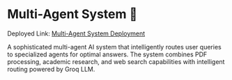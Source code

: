  # Multi-Agent System 🤖

Deployed Link: [Multi-Agent System Deployment](https://multi-agent-system-frontend.onrender.com)

A sophisticated multi-agent AI system that intelligently routes user queries to specialized agents for optimal answers. The system combines PDF processing, academic research, and web search capabilities with intelligent routing powered by Groq LLM.

<!-- 

## 🏢 Project Structure

```
multi_agent_system/
├── backend/                     # FastAPI Backend
│   ├── app/
│   │   ├── main.py             # FastAPI application entry
│   │   ├── api/                # API route handlers
│   │   │   ├── ask.py          # Main query processing
│   │   │   ├── upload.py       # PDF upload & status
│   │   │   └── logs.py         # System logs
│   │   ├── agents/             # Specialized AI agents
│   │   │   ├── controller.py   # Intelligent routing
│   │   │   ├── pdf_rag.py      # PDF document processing
│   │   │   ├── arxiv_agent.py  # Academic paper search
│   │   │   └── web_search.py   # Web search & synthesis
│   │   └── utils/              # Shared utilities
│   │       ├── logging_utils.py # Decision logging
│   │       ├── security.py     # Upload validation
│   │       └── backoff_utils.py # Retry mechanisms
│   ├── requirements.txt         # Python dependencies
│   ├── .env.example            # Environment template
│   └── data/                   # Data storage
│       ├── uploads/            # Uploaded PDFs
│       └── vectorstore/        # ChromaDB storage
├── frontend/                   # Streamlit Frontend
│   └── streamlit_app.py        # User interface
├── logs/                       # System logs
│   └── decision_logs.jsonl     # Agent routing decisions
└── README.md                   # This file
```
## 🏗️ System Architecture
![alt text](other/diagram-export-10-8-2025-3_42_20-AM.png)

## 🛠️ Technical Details

### Key Technologies

- **Backend Framework**: FastAPI (async/await, automatic OpenAPI docs)
- **Frontend**: Streamlit (rapid prototyping, file uploads)
- **LLM**: Groq (fast inference, multiple models)
- **Vector Database**: FAISS
- **Embeddings**: HuggingFace Transformers (local, no API costs)
- **PDF Processing**: PyMuPDF (fast, reliable text extraction)
- **Web Search**: SerpAPI (Google Search API)
- **Academic Search**: ArXiv API (open academic papers)

### Performance Optimizations

1. **Batch Processing**: Large PDFs processed in chunks to prevent hanging
2. **Async Processing**: Non-blocking API with background tasks
3. **Model Caching**: Embedding models cached for faster inference
4. **Connection Pooling**: Efficient database connections
5. **Retry Mechanisms**: Robust error handling with exponential backoff

## 🔧 Core Agents

#### 1. PDF RAG Agent 📄
- **Purpose**: Answer questions about uploaded PDF documents
- **Technology**: LangChain + ChromaDB + HuggingFace Embeddings
- **Features**:
  - PDF text extraction using PyMuPDF
  - Intelligent text chunking with overlap
  - Batch processing for large documents (prevents hanging)
  - Vector similarity search with metadata filtering
  - Document-specific or global PDF search
![alt text](</other/Screenshot 2025-10-08 031425.png>)


#### 2. ArXiv Research Agent 📚
- **Purpose**: Find and analyze recent academic papers
- **Technology**: ArXiv API + Groq LLM analysis
- **Features**:
  - Smart query preprocessing and field-specific search
  - Recent paper filtering (18-month window)
  - Comprehensive paper analysis with structured output
  - Research trend identification
  - Direct ArXiv links and paper recommendations
![alt text](</other/Screenshot 2025-10-07 190422.png>)

#### 3. Web Search Agent 🌐
- **Purpose**: Current information and general web queries
- **Technology**: SerpAPI (Google Search) + Groq LLM synthesis
- **Features**:
  - Real-time Google search results
  - Multi-source information synthesis
  - Structured answer generation
  - Source attribution and transparency
![alt text](</other/Screenshot 2025-10-07 190246.png>)

## 🔗 API Documentation

The system exposes a RESTful API with the following key endpoints:

### Core Endpoints

#### 1. Query Processing
**POST** `/ask/` - Process user queries and route to appropriate agents

Sample Request:
```json
{
    "text": "What are recent developments in AI safety?",
    "pdf_doc_id": "upload_1703123456",
    "prefer_agent": "ARXIV"
}
```

Sample Response:
```json
{
    "answer": "Recent developments in AI safety include constitutional AI methods, RLHF improvements, and robustness testing frameworks...",
    "agents_used": "ARXIV",
    "rationale": "User asked about recent papers in AI safety",
    "trace": {
        "papers": ["Paper 1", "Paper 2"],
        "query": "AI safety developments 2024",
        "llm_duration": 2.34
    }
}
```

#### 2. PDF Upload & Processing  
**POST** `/upload/` - Upload PDF documents for processing

Sample Response:
```json
{
    "status": "accepted",
    "doc_id": "upload_1703123456", 
    "filename": "research_paper.pdf",
    "check_status": "/upload/status/upload_1703123456"
}
```

#### 3. Upload Status Check
**GET** `/upload/status/{doc_id}` - Check processing status

Sample Response:
```json
{
    "status": "completed",
    "message": "Successfully ingested 45 chunks",
    "chunks_count": 45,
    "completed_at": 1703123456
}
```

## 🚀 Quick Start

### Prerequisites

- Python 3.8+
- API Keys:
  - [Groq API Key](https://console.groq.com) (Required)
  - [SerpAPI Key](https://serpapi.com) (Optional - for web search)

### Installation

1. **Clone the repository**
   ```bash
   git clone https://github.com/ayushchaware08/multi_agent_system.git
   cd multi_agent_system
   ```

2. **Set up virtual environment**
   ```bash
   python -m venv venv
   source venv/bin/activate  # On Windows: venv\\Scripts\\activate
   ```

3. **Install dependencies**
   ```bash
   cd backend
   pip install -r requirements.txt
   ```

4. **Configure environment**
   ```bash
   cp .env.example .env
   # Edit .env file with your API keys
   ```

5. **Create required directories**
   ```bash
   mkdir -p data/uploads data/vectorstore logs
   ```

### Running the System

#### Option 1: Full System (Recommended)

1. **Start Backend**
   ```bash
   cd backend
   uvicorn app.main:app --reload --host 0.0.0.0 --port 8000
   ```

2. **Start Frontend** (New terminal)
   ```bash
   cd frontend
   streamlit run streamlit_app.py
   ```

## 📝 Environment Configuration

Create a `.env` file in the `backend` directory:

```bash
GROQ_API_KEY=your_groq_api_key_here
SERPAPI_API_KEY=your_serpapi_key_here
CHROMA_DB_DIR=data/vectorstore
MAX_UPLOAD_MB=10
LOG_FILE=logs/decision_logs.jsonl
FASTAPI_HOST=0.0.0.0
FASTAPI_PORT=8000
``` 
-->

<!-- ## 🔗 API Documentation

### Core Endpoints

#### 1. Query Processing
```http
POST /ask/
Content-Type: application/json

{
  "text": "What are recent developments in AI safety?",
  "pdf_doc_id": "optional_document_id",
  "prefer_agent": "ARXIV"  // Optional: PDF_RAG, ARXIV, WEB_SEARCH
}

Response:
{
  "answer": "Detailed AI-generated response...",
  "agents_used": "ARXIV",
  "rationale": "User asked about recent papers",
  "trace": {
    "papers": [...],
    "query": "...",
    "llm_duration": 2.34
  }
}
```

#### 2. PDF Upload & Processing
```http
POST /upload/
Content-Type: multipart/form-data

FormData: file=@document.pdf

Response:
{
  "status": "accepted",
  "doc_id": "upload_1703123456",
  "filename": "document.pdf",
  "check_status": "/upload/status/upload_1703123456"
}
```

#### 3. Upload Status Check
```http
GET /upload/status/{doc_id}

Response:
{
  "status": "completed",  // processing, completed, failed
  "message": "Successfully ingested 45 chunks",
  "chunks_count": 45,
  "completed_at": 1703123456
}
```

#### 4. System Health
```http
GET /health

Response:
{
  "status": "healthy",
  "embedding_model": "loaded"
}
``` -->

<!-- ### Additional Endpoints

- `GET /upload/list` - List all uploaded documents
- `DELETE /upload/{doc_id}` - Delete uploaded document
- `GET /logs/` - View system decision logs
- `DELETE /upload/clear-failed` - Clear failed uploads 

## 🎯 Usage Examples

### 1. Academic Research
```
Query: "recent papers on transformer architectures in 2025"
→ Routes to ArXiv Agent
→ Returns: Latest papers with analysis and recommendations
```

### 2. PDF Document Analysis
```
1. Upload PDF via frontend or API
2. Query: "What are the main conclusions of the uploaded document?"
→ Routes to PDF RAG Agent
→ Returns: Document-specific insights with source citations
```

### 3. Current Information
```
Query: "What happened in the tech industry this week?"
→ Routes to Web Search Agent  
→ Returns: Latest news with multiple source synthesis
```

### 4. Mixed Queries
```
Query: "Compare recent AI safety papers with regulations mentioned in my uploaded policy document"
→ Controller intelligently routes to multiple agents
→ Returns: Comprehensive analysis from multiple sources
```

## 🚀 Deployment
Production Deployment on Render
This application is deployed on Render with separate services for backend and frontend.

Live Demo
- Backend API: https://multi-agent-backend-n3bp.onrender.com
- Frontend UI: https://multi-agent-system-frontend.onrender.com


## 📄 License

MIT License - see [LICENSE](LICENSE) file for details.

**Made by [ayushchaware08](https://github.com/ayushchaware08)**
-->